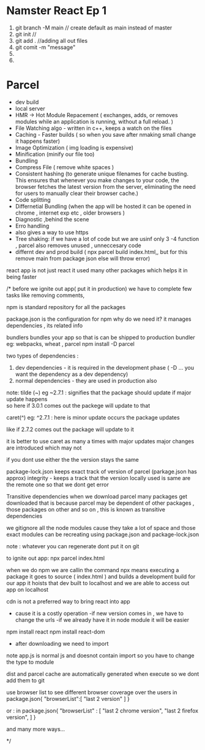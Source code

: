 # Namster React Ep 1 
1. git branch -M main  // create default as main instead of master
2. git init //
3. git add .  //adding all out files
4. git comit -m "message"
5. 
6.

# Parcel
- dev build
- local server
- HMR -> Hot Module Repacement ( exchanges, adds, or removes modules while an application is running, without a full reload. )
- File Watching algo - written in c++, keeps a watch on the files
- Caching - Faster builds ( so when you save after nmaking small change it happens faster)
- Image Optimization ( img loading is expensive)
- Minification (minify our file too)
- Bundling
- Compress File ( remove white spaces )
- Consistent hashing (to generate unique filenames for cache busting. This ensures that whenever you make changes to your code, the browser fetches the latest version from the server, eliminating the need for users to manually clear their browser cache.)
- Code splitting 
- Differnetial Bundling (when the app will be hosted it can be opened in chrome , internet exp etc , older browsers )
- Diagnostic ,behind the scene 
- Erro handling
- also gives a way to use https
- Tree shaking: if we have a lot of code but we are usinf only 3 -4 function , parcel also removes unused , unneccesary code 
- differnt dev and prod build ( npx parcel build index.html,, but for this remove main from package json else will throw error)

react app is not just react it used many other packages which helps it in being faster





/* before we ignite out app( put it in production) we have to complete few tasks like removing comments, 

npm is standard repository for all the packages

package.json is the configuration for npm 
why do we need it? it manages dependencies , its related info

bundlers bundles your app so that is can be shipped to production
bundler eg: webpacks, wheat , parcel
npm install -D parcel

two types of dependencies :
1. dev dependencies - it is required in the development phase   ( -D  ... you want the dependency as a dev dependency)
2. normal dependencies -  they are used in production also


note:
tilde (~) eg ~2.7.1 : signifies that the package should update if major update happens  
so here if 3.0.1 comes out the packege will update to that

caret(^) eg: ^2.7.1 : here is minor update occurs the package updates

like if 2.7.2 comes out the package will update to it

it is better to use caret as many a times with major updates major changes are introduced which may not 

if you dont use either the the version stays the same


package-lock.json keeps exact track of version of parcel
(parkage.json has approx)
integrity - keeps a track that the version locally used is same are the remote one so that we dont get error



Transitive dependencies
when we download parcel many packages get downloaded
that is because parcel may be dependent of other packages , those packages on other and so on , this is known as transitive dependencies


we gitignore all the node modules 
cause they take a lot of space
and those exact modules can be recreating using package.json and package-lock.json

note : whatever you can regenerate dont put it on git

to ignite out app: npx parcel index.html

when we do npm we are callin the command
npx means executing a package
it goes to source ( index.html ) and builds a development build for our app
it hoists that dev built to localhost
and we are able to access out app on localhost

cdn is not a preferred way to bring react into app
- cause it is a costly operation
-if new version comes in , we have to change the urls 
-if we already have it in node module it will be easier

npm install react
npm install react-dom
- after downloading we need to import



note app.js is normal js and doesnot contain import 
so you have to change the type to module


dist and parcel cache are automatically generated when execute
so we dont add them to git 

use browser list to see different browser coverage over the users 
in package.json{
    "browserList":[
        "last 2 version"
    ]
}

or :
in package.json{
    "browserList" : [
        "last 2 chrome version",
        "last 2 firefox version",
    ]
}

and many more ways...


*/